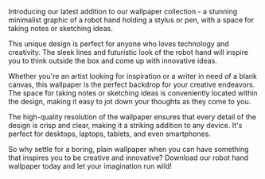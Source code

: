 <!--
Write me content for website with wallpaper "A wallpaper featuring a minimalist graphic of a robot hand holding a stylus or pen, with a space for taking notes or sketching ideas."
-->

<!--font:Montserrat-->

Introducing our latest addition to our wallpaper collection - a stunning minimalist graphic of a robot hand holding a stylus or pen, with a space for taking notes or sketching ideas.

This unique design is perfect for anyone who loves technology and creativity. The sleek lines and futuristic look of the robot hand will inspire you to think outside the box and come up with innovative ideas.

Whether you're an artist looking for inspiration or a writer in need of a blank canvas, this wallpaper is the perfect backdrop for your creative endeavors. The space for taking notes or sketching ideas is conveniently located within the design, making it easy to jot down your thoughts as they come to you.

The high-quality resolution of the wallpaper ensures that every detail of the design is crisp and clear, making it a striking addition to any device. It's perfect for desktops, laptops, tablets, and even smartphones.

So why settle for a boring, plain wallpaper when you can have something that inspires you to be creative and innovative? Download our robot hand wallpaper today and let your imagination run wild!
